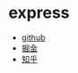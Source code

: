 # express
- [github](https://github.com/JX-Zhuang/architect/tree/master/express)
- [掘金](https://juejin.im/post/5aadbd856fb9a028ca52c02c)
- [知乎](https://zhuanlan.zhihu.com/p/34665404)